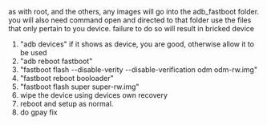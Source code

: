 as with root, and the others, any images will go into the adb_fastboot folder. you will also need command open and directed to that folder
use the files that only pertain to you device. failure to do so will result in bricked device

1. "adb devices" if it shows as device, you are good, otherwise allow it to be used
2. "adb reboot fastboot"
3. "fastboot flash --disable-verity --disable-verification odm odm-rw.img"
4. "fastboot reboot booloader"
5. "fastboot flash super super-rw.img"
6. wipe the device using devices own recovery
7. reboot and setup as normal.
8. do gpay fix
